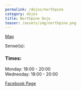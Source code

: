 ```yaml
---
permalink: /dojos/northpine
category: dojos
title: Northpine Dojo
teaser: /assets/img/northpine.png
---
```


[Map](https://www.google.com/maps/place/Northpine+Community+Hall/@-33.879583,18.7218741,12z/data=!4m5!3m4!1s0x1dcc516074aaea37:0x4bd396d8e9e8b608!8m2!3d-33.8710569!4d18.7110901)

Sensei(s): 

### Times:
Monday: 18:00 - 20:00
<br>Wednesday: 18:00 - 20:00

[Facebook Page](https://www.facebook.com/Samurai-Karate-Northpine-202313093262851)
